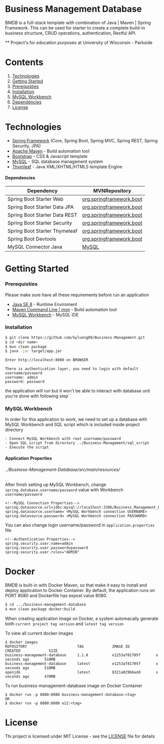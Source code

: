 # Business Management Database

BMDB is a full-stack template with combination of Java | Maven | Spring Framework. This can be used for starter to create a complete build-in business structure, CRUD operations, authentication, Restful API.

** Project's for education purposes at University of Wisconsin - Parkside

# Contents
1. [Technologies](#technologies)
2. [Getting Started](#getting-started)
3. [Prerequisties](#prerequisties)
4. [Installation](#installation)
5. [MySQL Workbench](#mysql-workbench)
6. [Dependencies](#dependencies)
7. [License](#license)


# Technologies
  - [Spring Framework](https://spring.io/) (Core, Spring Boot, Spring MVC, Spring REST, Spring Security, JPA)
  - [Apache Maven](https://maven.apache.org/) - Build automation tool
  - [Bootstrap](https://getbootstrap.com/) - CSS & Javacript template
  - [MySQL](https://www.mysql.com/) - SQL database management system
  - [Thymleaf](https://www.thymeleaf.org/) - Java XML/XHTML/HTML5 template Engine
#### Dependencies

| Dependency | MVNRepository |
| ------ | ------ |
| Spring Boot Starter Web | [org.springframework.boot](https://mvnrepository.com/artifact/org.springframework.boot/spring-boot-starter-web) |
| Spring Boot Starter Data JPA | [org.springframework.boot](https://mvnrepository.com/artifact/org.springframework.boot/spring-boot-starter-data-jpa) |
| Spring Boot Starter Data REST | [org.springframework.boot](https://mvnrepository.com/artifact/org.springframework.boot/spring-boot-starter-data-rest) |
| Spring Boot Starter Security | [org.springframework.boot](https://mvnrepository.com/artifact/org.springframework.boot/spring-boot-starter-security) |
| Spring Boot Starter Thymeleaf | [org.springframework.boot](https://mvnrepository.com/artifact/org.springframework.boot/spring-boot-starter-thymeleaf) |
| Spring Boot Devtools | [org.springframework.boot](https://mvnrepository.com/artifact/org.springframework.boot/spring-boot-devtools) |
| MySQL Connector Java | [MySQL](https://mvnrepository.com/artifact/mysql/mysql-connector-java) |




# Getting Started
### Prerequisties
Please make sure have all these requirements before run an application
- [Java SE 8](https://www.oracle.com/technetwork/java/javase/downloads/jre8-downloads-2133155.html) - Runtime Enviroment
- [ Maven Command Line | mvn](https://maven.apache.org/download.cgi) - Build automation tool
- [ MySQL Workbench](https://dev.mysql.com/downloads/workbench/) - MySQL IDE
### Installation

```sh
$ git clone https://github.com/kyluong09/Business-Management.git
$ cd <dir name> 
$ mvn clean package 
$ java -jar target/app.jar

Enter http://localhost:8080 on BROWSER
```
```
There is authentication layer, you need to login with default username/password
username: admin
password: password
```

the application will run but it won't be able to interact with database unti you're done with following step`` 
### MySQL Workbench
In order for this application to work, we need to set up a database with MySQL Workbench and SQL script which is included inside project directory
```
- Connect MySQL Workbench with root username/password
- Open SQL script from directory ../Business-Management/sql_script
- Execute the script
```

#### Application Properties
###### ../Business-Management-Database/src/main/resources/
After finish setting up MySQL Workbench, change ``spring.database.username/password`` value with Workbench ``username/password``

```
<!--MySQL Connection Properties-->
spring.datasource.url=jdbc:mysql://localhost:3306/Business_Management_Database
spring.datasource.username= <MySQL Workbench connection USERNAME>
spring.datasource.password= <MySQL Workbench connection PASSWORD>
```
You can also change login username/password in ``application.properties`` file
```
<!--Authentication Properties-->
spring.security.user.name=admin 
spring.security.user.password=password
spring.security.user.roles="ADMIN"
```



# Docker
BMDB is built-in with Docker Maven, so that make it easy to install and deploy application to Docker Container.
By default, the application runs on PORT 8080 and Dockerfile has expost value 8080.
```sh
$ cd .../business-management-database
$ mvn clean package docker:build
```
When creating application image on Docker, a system automacally generate  both ``current project tag version`` and  ``latest tag version``

To view all current docker images
```
$ docker images
REPOSITORY                       TAG             IMAGE ID            CREATED             SIZE
business-management-database     1.1.8           e1253af81705f       x seconds ago       510MB
business-management-database     latest          e1253af81705f       x seconds ago       510MB
openjdk                          latest          8321a029b6add       x seconds ago       470MB
```

To run business-management-database image on Docker Container
```
$ docker run -p 8080:8080 business-management-database:<tag>
OR 
$ docker run -p 8080:8080 e12:<tag>
```



# License
Thi project is licensed under MIT License - see the [LICENSE](https://github.com/kyluong09/Business-Management-Database/blob/master/LICENSE) file for details


